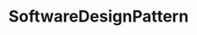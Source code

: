 ---
layout: tag-blog
title: SoftwareDesignPattern
slug: SoftwareDesignPattern
category: tech
menu: false
order: 1

---